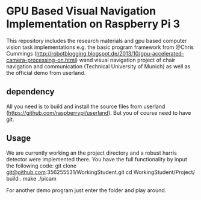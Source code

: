 # GPU Based Visual Navigation Implementation on Raspberry Pi 3

This repository includes the research materials and gpu based computer vision task implementations e.g. the basic program framework from @Chris Cummings (http://robotblogging.blogspot.de/2013/10/gpu-accelerated-camera-processing-on.html) wand visual navigation project of chair navigation and communication (Technical University of Munich) as well as the official demo from userland.

## dependency
All you need is to build and install the source files from userland (https://github.com/raspberrypi/userland).
But you of course need to have git.

## Usage
We are currently working an the project directory and a robust harris detector were implemented there.
You have the full functionality by input the following code:
    git clone git@github.com:356255531/WorkingStudent.git
    cd WorkingStudent/Project/
    build .
    make
    ./picam

For another demo program just enter the folder and play around.
